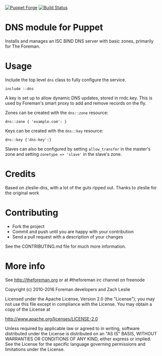 [![Puppet Forge](http://img.shields.io/puppetforge/v/theforeman/dns.svg)](https://forge.puppetlabs.com/theforeman/dns)
[![Build Status](https://travis-ci.org/theforeman/puppet-dns.svg?branch=master)](https://travis-ci.org/theforeman/puppet-dns)

# DNS module for Puppet

Installs and manages an ISC BIND DNS server with basic zones, primarily for The
Foreman.

# Usage

Include the top level `dns` class to fully configure the service.

    include ::dns

A key is set up to allow dynamic DNS updates, stored in rndc.key.  This is used
by Foreman's smart proxy to add and remove records on the fly.

Zones can be created with the `dns::zone` resource:

    dns::zone { 'example.com': }

Keys can be created with the `dns::key` resource:

    dns::key {'dns-key':}

Slaves can also be configured by setting `allow_transfer` in the master's zone
and setting `zonetype => 'slave'` in the slave's zone.

# Credits

Based on zleslie-dns, with a lot of the guts ripped out. Thanks
to zleslie for the original work

# Contributing

* Fork the project
* Commit and push until you are happy with your contribution
* Send a pull request with a description of your changes

See the CONTRIBUTING.md file for much more information.

# More info

See http://theforeman.org or at #theforeman irc channel on freenode

Copyright (c) 2010-2016 Foreman developers and Zach Leslie

Licensed under the Apache License, Version 2.0 (the "License");
you may not use this file except in compliance with the License.
You may obtain a copy of the License at

http://www.apache.org/licenses/LICENSE-2.0

Unless required by applicable law or agreed to in writing, software
distributed under the License is distributed on an "AS IS" BASIS,
WITHOUT WARRANTIES OR CONDITIONS OF ANY KIND, either express or implied.
See the License for the specific language governing permissions and
limitations under the License.

